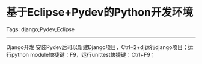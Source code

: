 # 基于Eclipse+Pydev的Python开发环境
Tags: django;Pydev;Eclipse

------

Django开发 
安装Pydev后可以新建Django项目，Ctrl+2+dj运行django项目；运行python module快捷键：F9，运行unittest快捷键：Ctrl+F9；